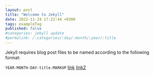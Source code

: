 ```yaml
---
layout: post
title: "Welcome to Jekyll"
date: 2022-11-24 17:22:44 +0300
tags: exampleTag
published: false
#categories: jekyll update
#permalink: /:categories/:day/:month/:year/:title
---
```

Jekyll requires blog post files to be named according to the following format:

`YEAR-MONTH-DAY-title.MARKUP`
[link](https://giscus.app/client.js)
[link2](https://giscus.app/)